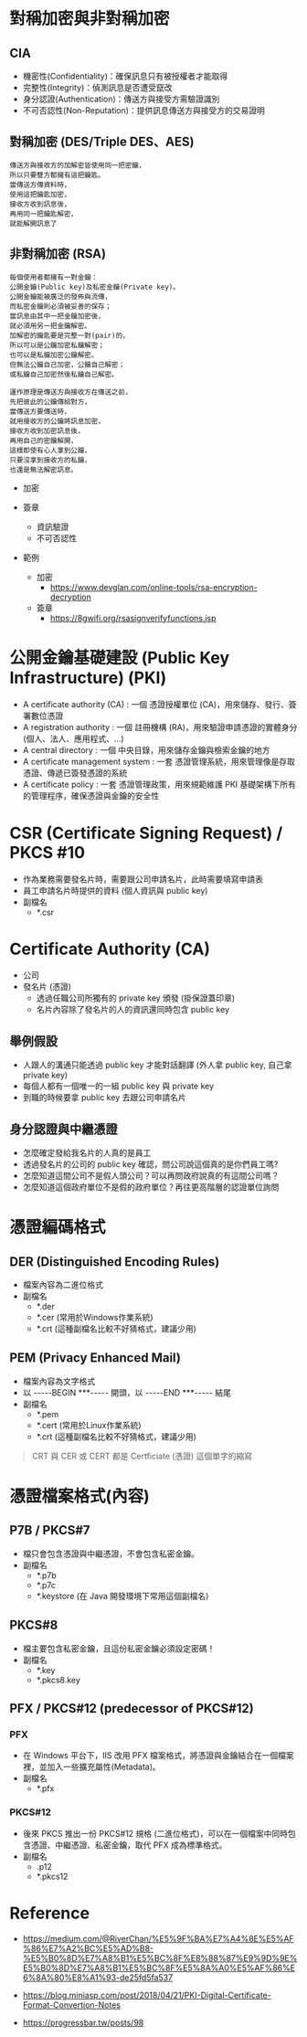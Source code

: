 # 對稱加密與非對稱加密
## CIA
- 機密性(Confidentiality)：確保訊息只有被授權者才能取得
- 完整性(Integrity)：偵測訊息是否遭受竄改
- 身分認證(Authentication)：傳送方與接受方需驗證識別
- 不可否認性(Non-Reputation)：提供訊息傳送方與接受方的交易證明


## 對稱加密 (DES/Triple DES、AES)
```
傳送方與接收方的加解密皆使用同一把密鑰，
所以只要雙方都擁有這把鑰匙。
當傳送方傳資料時，
使用這把鑰匙加密，
接收方收到訊息後，
再用同一把鑰匙解密，
就能解開訊息了
```

## 非對稱加密 (RSA)

```
每個使用者都擁有一對金鑰：
公開金鑰(Public key)及私密金鑰(Private key)。
公開金鑰能被廣泛的發佈與流傳，
而私密金鑰則必須被妥善的保存；
當訊息由其中一把金鑰加密後，
就必須用另一把金鑰解密。
加解密的鑰匙要是完整一對(pair)的，
所以可以是公鑰加密私鑰解密；
也可以是私鑰加密公鑰解密。
但無法公鑰自己加密，公鑰自己解密；
或私鑰自己加密然後私鑰自己解密。
```

```
運作原理是傳送方與接收方在傳送之前，
先把彼此的公鑰傳給對方，
當傳送方要傳送時，
就用接收方的公鑰將訊息加密，
接收方收到加密訊息後，
再用自己的密鑰解開，
這樣即使有心人拿到公鑰，
只要沒拿到接收方的私鑰，
也還是無法解密訊息。
```

- 加密
- 簽章
    - 資訊驗證
    - 不可否認性

- 範例
    - 加密
        - https://www.devglan.com/online-tools/rsa-encryption-decryption
    - 簽章
        - https://8gwifi.org/rsasignverifyfunctions.jsp

# 公開金鑰基礎建設 (Public Key Infrastructure) (PKI)

- A certificate authority (CA) : 一個 憑證授權單位 (CA)，用來儲存、發行、簽署數位憑證
- A registration authority : 一個 註冊機構 (RA)，用來驗證申請憑證的實體身分 (個人、法人、應用程式、...)
- A central directory : 一個 中央目錄，用來儲存金鑰與檢索金鑰的地方
- A certificate management system : 一套 憑證管理系統，用來管理像是存取憑證、傳遞已簽發憑證的系統
- A certificate policy : 一套 憑證管理政策，用來規範維護 PKI 基礎架構下所有的管理程序，確保憑證與金鑰的安全性


# CSR (Certificate Signing Request) / PKCS #10
- 作為業務需要發名片時，需要跟公司申請名片，此時需要填寫申請表
- 員工申請名片時提供的資料 (個人資訊與 public key)
- 副檔名
    - *.csr

# Certificate Authority (CA)

- 公司
- 發名片 (憑證)
    - 透過任職公司所獨有的 private key 頒發 (掛保證蓋印章)
    - 名片內容除了發名片的人的資訊還同時包含 public key

## 舉例假設
- 人跟人的溝通只能透過 public key 才能對話翻譯 (外人拿 public key, 自己拿 private key)
- 每個人都有一個唯一的一組 public key 與 private key
- 到職的時候要拿 public key 去跟公司申請名片

## 身分認證與中繼憑證
- 怎麼確定發給我名片的人真的是員工
- 透過發名片的公司的 public key 確認，問公司說這個真的是你們員工嗎?
- 怎麼知道這間公司不是假人頭公司？可以再問政府說真的有這間公司嗎？
- 怎麼知道這個政府單位不是假的政府單位？再往更高階層的認證單位詢問


# 憑證編碼格式

## DER (Distinguished Encoding Rules)
- 檔案內容為二進位格式
- 副檔名
    - *.der
    - *.cer (常用於Windows作業系統)
    - *.crt (這種副檔名比較不好猜格式，建議少用)

## PEM (Privacy Enhanced Mail)
- 檔案內容為文字格式
- 以 -----BEGIN ***----- 開頭，以 -----END ***----- 結尾
- 副檔名
    - *.pem
    - *.cert (常用於Linux作業系統)
    - *.crt (這種副檔名比較不好猜格式，建議少用)

> CRT 與 CER 或 CERT 都是 Certficiate (憑證) 這個單字的縮寫

# 憑證檔案格式(內容)

## P7B / PKCS#7
- 檔只會包含憑證與中繼憑證，不會包含私密金鑰。
- 副檔名
    - *.p7b
    - *.p7c
    - *.keystore (在 Java 開發環境下常用這個副檔名)

## PKCS#8
- 檔主要包含私密金鑰，且這份私密金鑰必須設定密碼！
- 副檔名
    - *.key
    - *.pkcs8.key

## PFX / PKCS#12 (predecessor of PKCS#12)
### PFX
- 在 Windows 平台下，IIS 改用 PFX 檔案格式，將憑證與金鑰結合在一個檔案裡，並加入一些擴充屬性(Metadata)。
- 副檔名
    - *.pfx
### PKCS#12 
- 後來 PKCS 推出一份 PKCS#12 規格 (二進位格式)，可以在一個檔案中同時包含憑證、中繼憑證、私密金鑰，取代 PFX 成為標準格式。
- 副檔名
    - .p12
    - *.pkcs12

# Reference
- https://medium.com/@RiverChan/%E5%9F%BA%E7%A4%8E%E5%AF%86%E7%A2%BC%E5%AD%B8-%E5%B0%8D%E7%A8%B1%E5%BC%8F%E8%88%87%E9%9D%9E%E5%B0%8D%E7%A8%B1%E5%BC%8F%E5%8A%A0%E5%AF%86%E6%8A%80%E8%A1%93-de25fd5fa537

- https://blog.miniasp.com/post/2018/04/21/PKI-Digital-Certificate-Format-Convertion-Notes

- https://progressbar.tw/posts/98
